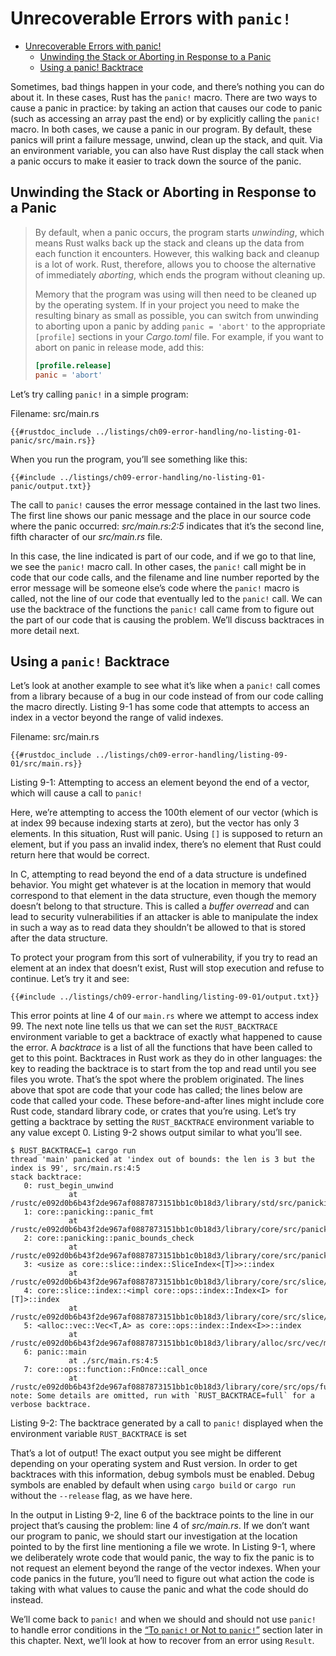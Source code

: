 # Unrecoverable Errors with `panic!`
<!--ts-->
* [Unrecoverable Errors with panic!](#unrecoverable-errors-with-panic)
   * [Unwinding the Stack or Aborting in Response to a Panic](#unwinding-the-stack-or-aborting-in-response-to-a-panic)
   * [Using a panic! Backtrace](#using-a-panic-backtrace)

<!-- Created by https://github.com/ekalinin/github-markdown-toc -->
<!-- Added by: runner, at: Fri Dec 30 03:18:26 UTC 2022 -->

<!--te-->

Sometimes, bad things happen in your code, and there’s nothing you can do about
it. In these cases, Rust has the `panic!` macro. There are two ways to cause a
panic in practice: by taking an action that causes our code to panic (such as
accessing an array past the end) or by explicitly calling the `panic!` macro.
In both cases, we cause a panic in our program. By default, these panics will
print a failure message, unwind, clean up the stack, and quit. Via an
environment variable, you can also have Rust display the call stack when a
panic occurs to make it easier to track down the source of the panic.

## Unwinding the Stack or Aborting in Response to a Panic

> By default, when a panic occurs, the program starts *unwinding*, which
> means Rust walks back up the stack and cleans up the data from each function
> it encounters. However, this walking back and cleanup is a lot of work. Rust,
> therefore, allows you to choose the alternative of immediately *aborting*,
> which ends the program without cleaning up.
>
> Memory that the program was using will then need to be cleaned
> up by the operating system. If in your project you need to make the resulting
> binary as small as possible, you can switch from unwinding to aborting upon a
> panic by adding `panic = 'abort'` to the appropriate `[profile]` sections in
> your *Cargo.toml* file. For example, if you want to abort on panic in release
> mode, add this:
>
> ```toml
> [profile.release]
> panic = 'abort'
> ```

Let’s try calling `panic!` in a simple program:

<span class="filename">Filename: src/main.rs</span>

```rust,should_panic,panics
{{#rustdoc_include ../listings/ch09-error-handling/no-listing-01-panic/src/main.rs}}
```

When you run the program, you’ll see something like this:

```console
{{#include ../listings/ch09-error-handling/no-listing-01-panic/output.txt}}
```

The call to `panic!` causes the error message contained in the last two lines.
The first line shows our panic message and the place in our source code where
the panic occurred: *src/main.rs:2:5* indicates that it’s the second line,
fifth character of our *src/main.rs* file.

In this case, the line indicated is part of our code, and if we go to that
line, we see the `panic!` macro call. In other cases, the `panic!` call might
be in code that our code calls, and the filename and line number reported by
the error message will be someone else’s code where the `panic!` macro is
called, not the line of our code that eventually led to the `panic!` call. We
can use the backtrace of the functions the `panic!` call came from to figure
out the part of our code that is causing the problem. We’ll discuss backtraces
in more detail next.

## Using a `panic!` Backtrace

Let’s look at another example to see what it’s like when a `panic!` call comes
from a library because of a bug in our code instead of from our code calling
the macro directly. Listing 9-1 has some code that attempts to access an
index in a vector beyond the range of valid indexes.

<span class="filename">Filename: src/main.rs</span>

```rust,should_panic,panics
{{#rustdoc_include ../listings/ch09-error-handling/listing-09-01/src/main.rs}}
```

<span class="caption">Listing 9-1: Attempting to access an element beyond the
end of a vector, which will cause a call to `panic!`</span>

Here, we’re attempting to access the 100th element of our vector (which is at
index 99 because indexing starts at zero), but the vector has only 3 elements.
In this situation, Rust will panic. Using `[]` is supposed to return an
element, but if you pass an invalid index, there’s no element that Rust could
return here that would be correct.

In C, attempting to read beyond the end of a data structure is undefined
behavior. You might get whatever is at the location in memory that would
correspond to that element in the data structure, even though the memory
doesn’t belong to that structure. This is called a *buffer overread* and can
lead to security vulnerabilities if an attacker is able to manipulate the index
in such a way as to read data they shouldn’t be allowed to that is stored after
the data structure.

To protect your program from this sort of vulnerability, if you try to read an
element at an index that doesn’t exist, Rust will stop execution and refuse to
continue. Let’s try it and see:

```console
{{#include ../listings/ch09-error-handling/listing-09-01/output.txt}}
```

This error points at line 4 of our `main.rs` where we attempt to access index
99. The next note line tells us that we can set the `RUST_BACKTRACE`
environment variable to get a backtrace of exactly what happened to cause the
error. A *backtrace* is a list of all the functions that have been called to
get to this point. Backtraces in Rust work as they do in other languages: the
key to reading the backtrace is to start from the top and read until you see
files you wrote. That’s the spot where the problem originated. The lines above
that spot are code that your code has called; the lines below are code that
called your code. These before-and-after lines might include core Rust code,
standard library code, or crates that you’re using. Let’s try getting a
backtrace by setting the `RUST_BACKTRACE` environment variable to any value
except 0. Listing 9-2 shows output similar to what you’ll see.

<!-- manual-regeneration
cd listings/ch09-error-handling/listing-09-01
RUST_BACKTRACE=1 cargo run
copy the backtrace output below
check the backtrace number mentioned in the text below the listing
-->

```console
$ RUST_BACKTRACE=1 cargo run
thread 'main' panicked at 'index out of bounds: the len is 3 but the index is 99', src/main.rs:4:5
stack backtrace:
   0: rust_begin_unwind
             at /rustc/e092d0b6b43f2de967af0887873151bb1c0b18d3/library/std/src/panicking.rs:584:5
   1: core::panicking::panic_fmt
             at /rustc/e092d0b6b43f2de967af0887873151bb1c0b18d3/library/core/src/panicking.rs:142:14
   2: core::panicking::panic_bounds_check
             at /rustc/e092d0b6b43f2de967af0887873151bb1c0b18d3/library/core/src/panicking.rs:84:5
   3: <usize as core::slice::index::SliceIndex<[T]>>::index
             at /rustc/e092d0b6b43f2de967af0887873151bb1c0b18d3/library/core/src/slice/index.rs:242:10
   4: core::slice::index::<impl core::ops::index::Index<I> for [T]>::index
             at /rustc/e092d0b6b43f2de967af0887873151bb1c0b18d3/library/core/src/slice/index.rs:18:9
   5: <alloc::vec::Vec<T,A> as core::ops::index::Index<I>>::index
             at /rustc/e092d0b6b43f2de967af0887873151bb1c0b18d3/library/alloc/src/vec/mod.rs:2591:9
   6: panic::main
             at ./src/main.rs:4:5
   7: core::ops::function::FnOnce::call_once
             at /rustc/e092d0b6b43f2de967af0887873151bb1c0b18d3/library/core/src/ops/function.rs:248:5
note: Some details are omitted, run with `RUST_BACKTRACE=full` for a verbose backtrace.
```

<span class="caption">Listing 9-2: The backtrace generated by a call to
`panic!` displayed when the environment variable `RUST_BACKTRACE` is set</span>

That’s a lot of output! The exact output you see might be different depending
on your operating system and Rust version. In order to get backtraces with this
information, debug symbols must be enabled. Debug symbols are enabled by
default when using `cargo build` or `cargo run` without the `--release` flag,
as we have here.

In the output in Listing 9-2, line 6 of the backtrace points to the line in our
project that’s causing the problem: line 4 of *src/main.rs*. If we don’t want
our program to panic, we should start our investigation at the location pointed
to by the first line mentioning a file we wrote. In Listing 9-1, where we
deliberately wrote code that would panic, the way to fix the panic is to not
request an element beyond the range of the vector indexes. When your code
panics in the future, you’ll need to figure out what action the code is taking
with what values to cause the panic and what the code should do instead.

We’ll come back to `panic!` and when we should and should not use `panic!` to
handle error conditions in the [“To `panic!` or Not to
`panic!`”][to-panic-or-not-to-panic]<!-- ignore --> section later in this
chapter. Next, we’ll look at how to recover from an error using `Result`.

[to-panic-or-not-to-panic]:
ch09-03-to-panic-or-not-to-panic.html#to-panic-or-not-to-panic
